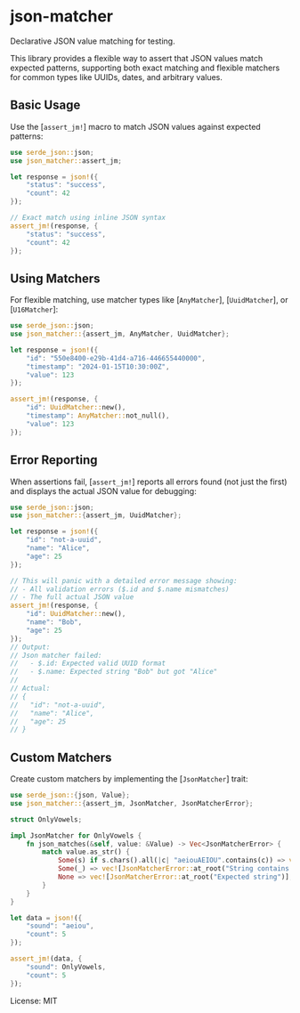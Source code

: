 # json-matcher

Declarative JSON value matching for testing.

This library provides a flexible way to assert that JSON values match expected patterns,
supporting both exact matching and flexible matchers for common types like UUIDs, dates,
and arbitrary values.

## Basic Usage

Use the [`assert_jm!`] macro to match JSON values against expected patterns:

```rust
use serde_json::json;
use json_matcher::assert_jm;

let response = json!({
    "status": "success",
    "count": 42
});

// Exact match using inline JSON syntax
assert_jm!(response, {
    "status": "success",
    "count": 42
});
```

## Using Matchers

For flexible matching, use matcher types like [`AnyMatcher`], [`UuidMatcher`], or [`U16Matcher`]:

```rust
use serde_json::json;
use json_matcher::{assert_jm, AnyMatcher, UuidMatcher};

let response = json!({
    "id": "550e8400-e29b-41d4-a716-446655440000",
    "timestamp": "2024-01-15T10:30:00Z",
    "value": 123
});

assert_jm!(response, {
    "id": UuidMatcher::new(),
    "timestamp": AnyMatcher::not_null(),
    "value": 123
});
```

## Error Reporting

When assertions fail, [`assert_jm!`] reports all errors found (not just the first) and displays
the actual JSON value for debugging:

```rust
use serde_json::json;
use json_matcher::{assert_jm, UuidMatcher};

let response = json!({
    "id": "not-a-uuid",
    "name": "Alice",
    "age": 25
});

// This will panic with a detailed error message showing:
// - All validation errors ($.id and $.name mismatches)
// - The full actual JSON value
assert_jm!(response, {
    "id": UuidMatcher::new(),
    "name": "Bob",
    "age": 25
});
// Output:
// Json matcher failed:
//   - $.id: Expected valid UUID format
//   - $.name: Expected string "Bob" but got "Alice"
//
// Actual:
// {
//   "id": "not-a-uuid",
//   "name": "Alice",
//   "age": 25
// }
```

## Custom Matchers

Create custom matchers by implementing the [`JsonMatcher`] trait:

```rust
use serde_json::{json, Value};
use json_matcher::{assert_jm, JsonMatcher, JsonMatcherError};

struct OnlyVowels;

impl JsonMatcher for OnlyVowels {
    fn json_matches(&self, value: &Value) -> Vec<JsonMatcherError> {
        match value.as_str() {
            Some(s) if s.chars().all(|c| "aeiouAEIOU".contains(c)) => vec![],
            Some(_) => vec![JsonMatcherError::at_root("String contains non-vowel characters")],
            None => vec![JsonMatcherError::at_root("Expected string")],
        }
    }
}

let data = json!({
    "sound": "aeiou",
    "count": 5
});

assert_jm!(data, {
    "sound": OnlyVowels,
    "count": 5
});
```


License: MIT
